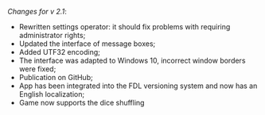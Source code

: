_Changes for v 2.1_:
- Rewritten settings operator: it should fix problems with requiring administrator rights;
- Updated the interface of message boxes;
- Added UTF32 encoding;
- The interface was adapted to Windows 10, incorrect window borders were fixed;
- Publication on GitHub;
- App has been integrated into the FDL versioning system and now has an English localization;
- Game now supports the dice shuffling
